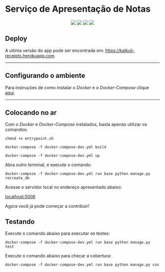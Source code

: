 # Serviço de Apresentação de Notas    

<div style="text-align: center"> 

<a href="[![Build Status](https://travis-ci.com/Kalkuli/2018.2-Kalkuli_Receipts.svg?branch=master)](https://travis-ci.com/Kalkuli/2018.2-Kalkuli_Receipts)"><img src="https://travis-ci.com/Kalkuli/2018.2-Kalkuli_Receipts.svg?branch=master" /></a>
<a href="https://codeclimate.com/github/Kalkuli/2018.2-Kalkuli_Receipts/test_coverage"><img src="https://api.codeclimate.com/v1/badges/320b61421f14848cee61/test_coverage" /></a>
<a href="https://codeclimate.com/github/Kalkuli/2018.2-Kalkuli_Receipts/maintainability"><img src="https://api.codeclimate.com/v1/badges/320b61421f14848cee61/maintainability" /></a>
<a href="https://opensource.org/licenses/GPL-3.0"><img src="https://img.shields.io/badge/license-GPL-%235DA8C1.svg"/></a>

 </div> 


## Deploy    

A ultima versão do app pode ser encontrada em: https://kalkuli-receipts.herokuapp.com

***   


## Configurando o ambiente     

Para instruções de como instalar o _Docker_ e o _Docker-Compose_ clique [aqui](https://github.com/Kalkuli/2018.2-Kalkuli_Front-End/blob/master/README.md).

***   


## Colocando no ar
Com o _Docker_ e _Docker-Compose_ instalados, basta apenas utilizar os comandos:

```
chmod +x entrypoint.sh

docker-compose -f docker-compose-dev.yml build

docker-compose -f docker-compose-dev.yml up
```

Abra outro terminal, e execute o comando:


```
docker-compose -f docker-compose-dev.yml run base python manage.py recreate_db
```


Acesse o servidor local no endereço apresentado abaixo:

[localhost:5006](http://localhost:5006/)     


Agora você já pode começar a contribuir!


## Testando

Execute o comando abaixo para executar os testes:

 ```
 docker-compose -f docker-compose-dev.yml run base python manage.py test
 ```

Execute o comando abaixo para checar a cobertura:   

 ```
 docker-compose -f docker-compose-dev.yml run base python manage.py cov   
 ```